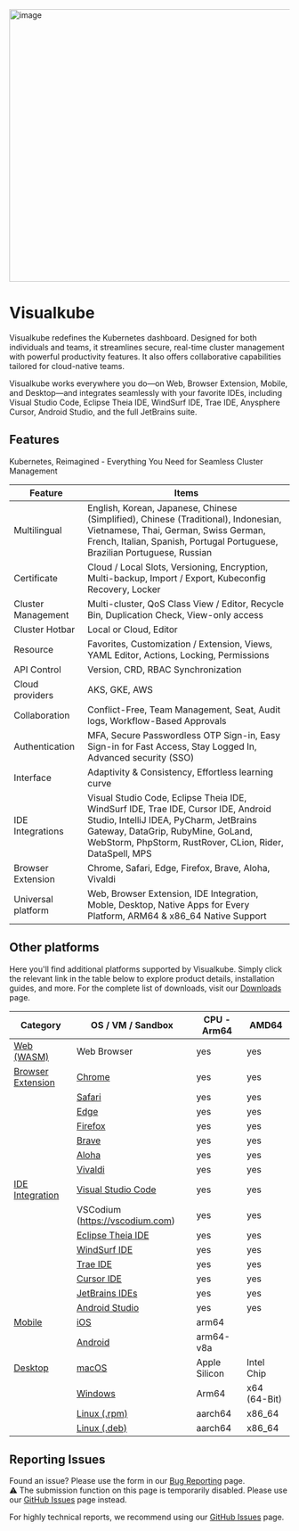 <img width="1024" height="489" alt="image" src="https://github.com/user-attachments/assets/942e6cbb-6715-48b6-8b54-ada38ababb64" />

# Visualkube

Visualkube redefines the Kubernetes dashboard. 
Designed for both individuals and teams, it streamlines secure, real-time cluster management with powerful productivity features. 
It also offers collaborative capabilities tailored for cloud-native teams.  

Visualkube works everywhere you do—on Web, Browser Extension, Mobile, and Desktop—and integrates seamlessly with your favorite IDEs, including Visual Studio Code, Eclipse Theia IDE, WindSurf IDE, Trae IDE, Anysphere Cursor, Android Studio, and the full JetBrains suite.

## Features

Kubernetes, Reimagined - Everything You Need for Seamless Cluster Management


| Feature            | Items                                                                                                                                    | 
|--------------------|------------------------------------------------------------------------------------------------------------------------------------------| 
| Multilingual       | English, Korean, Japanese, Chinese (Simplified), Chinese (Traditional), Indonesian, Vietnamese, Thai, German, Swiss German, French, Italian, Spanish, Portugal Portuguese, Brazilian Portuguese, Russian |
| Certificate        | Cloud / Local Slots, Versioning, Encryption, Multi-backup, Import / Export, Kubeconfig Recovery, Locker                                  |
| Cluster Management | Multi-cluster, QoS Class View / Editor, Recycle Bin, Duplication Check, View-only access                                                 |
| Cluster Hotbar     | Local or Cloud, Editor                                                                                                                   |
| Resource           | Favorites, Customization / Extension, Views, YAML Editor, Actions, Locking, Permissions                                                  |
| API Control        | Version, CRD, RBAC Synchronization                                                                                                       |
| Cloud providers    | AKS, GKE, AWS                                                                                                                            |
| Collaboration      | Conflict-Free, Team Management, Seat, Audit logs, Workflow-Based Approvals                                                               |
| Authentication     | MFA, Secure Passwordless OTP Sign-in, Easy Sign-in for Fast Access, Stay Logged In, Advanced security (SSO)                              |
| Interface          | Adaptivity & Consistency, Effortless learning curve                                                                                      |
| IDE Integrations   | Visual Studio Code, Eclipse Theia IDE, WindSurf IDE, Trae IDE, Cursor IDE, Android Studio, IntelliJ IDEA, PyCharm, JetBrains Gateway, DataGrip, RubyMine, GoLand, WebStorm, PhpStorm, RustRover, CLion, Rider, DataSpell, MPS |
| Browser Extension  | Chrome, Safari, Edge, Firefox, Brave, Aloha, Vivaldi                                                                                     |
| Universal platform | Web, Browser Extension, IDE Integration, Moble, Desktop, Native Apps for Every Platform, ARM64 & x86_64 Native Support                   |


## Other platforms

Here you'll find additional platforms supported by Visualkube. Simply click the relevant link in the table below to explore product details, installation guides, and more. For the complete list of downloads, visit our [Downloads](https://www.visualkube.com/download) page.

| Category                                                                   | OS / VM / Sandbox                                                                     | CPU - Arm64                                                | AMD64        | 
|----------------------------------------------------------------------------|---------------------------------------------------------------------------------------|------------------------------------------------------------| ------------ |
| [Web (WASM)](https://www.visualkube.com/download/web)                      | Web Browser                                                                           | yes                                                        | yes          |
| [Browser Extension](https://www.visualkube.com/download/browser_extension) | [Chrome](https://www.visualkube.com/download/browser_extension/chrome)                | yes                                                        | yes          |
|                                                                            | [Safari](https://www.visualkube.com/download/browser_extension/safari)                | yes                                                        | yes          |
|                                                                            | [Edge](https://www.visualkube.com/download/browser_extension/edge)                    | yes                                                        | yes          |
|                                                                            | [Firefox](https://www.visualkube.com/download/browser_extension/firefox)              | yes                                                        | yes          |
|                                                                            | [Brave](https://www.visualkube.com/download/browser_extension/brave)                  | yes                                                        | yes          |
|                                                                            | [Aloha](https://www.visualkube.com/download/browser_extension/aloha)                  | yes                                                        | yes          |
|                                                                            | [Vivaldi](https://www.visualkube.com/download/browser_extension/vivaldi)              | yes                                                        | yes          |
| [IDE Integration](https://www.visualkube.com/download/extension_plugin)    | [Visual Studio Code](https://www.visualkube.com/download/extension_plugin/vscode)     | yes                                                        | yes          |
|                                                                            | VSCodium (https://vscodium.com)                                                       | yes                                                        | yes          |
|                                                                            | [Eclipse Theia IDE](https://www.visualkube.com/download/extension_plugin/theia)       | yes                                                        | yes          |
|                                                                            | [WindSurf IDE](https://www.visualkube.com/download/extension_plugin/windsurf)         | yes                                                        | yes          |
|                                                                            | [Trae IDE](https://www.visualkube.com/download/extension_plugin/trae)                 | yes                                                        | yes          |
|                                                                            | [Cursor IDE](https://www.visualkube.com/download/extension_plugin/cursor)             | yes                                                        | yes          |
|                                                                            | [JetBrains IDEs](https://www.visualkube.com/download/extension_plugin/intellij_idea)  | yes                                                        | yes          |
|                                                                            | [Android Studio](https://www.visualkube.com/download/extension_plugin/android_studio) | yes                                                        | yes          |
| [Mobile](https://www.visualkube.com/download/mobile)                       | [iOS](https://www.visualkube.com/download/mobile/ios)                                 | arm64                                                      |              |
|                                                                            | [Android](https://www.visualkube.com/download/mobile/android)                         | arm64-v8a                                                  |              |
| [Desktop](https://www.visualkube.com/download/desktop)                     | [macOS](https://www.visualkube.com/download/desktop/macos)                            | Apple Silicon                                              | Intel Chip   |
|                                                                            | [Windows](https://www.visualkube.com/download/desktop/windows)                        | Arm64                                                      | x64 (64-Bit) |
|                                                                            | [Linux (.rpm)](https://www.visualkube.com/download/desktop/linux/rpm)                 | aarch64                                                    | x86_64       |
|                                                                            | [Linux (.deb)](https://www.visualkube.com/download/desktop/linux)                     | aarch64                                                    | x86_64       |


## Reporting Issues

Found an issue? Please use the form in our [Bug Reporting](https://www.visualkube.com/contact/bug-reporting) page.  
⚠️ The submission function on this page is temporarily disabled. Please use our [GitHub Issues](https://github.com/infradise/visualkube/issues) page instead.

For highly technical reports, we recommend using our [GitHub Issues](https://github.com/infradise/visualkube/issues) page.
